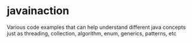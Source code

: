 javainaction
=============

Various code examples that can help understand different java concepts just as threading, collection, algorithm, enum, generics, patterns, etc
